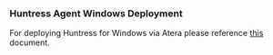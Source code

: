 ### Huntress Agent Windows Deployment

For deploying Huntress for Windows via Atera please reference [this](https://support.huntress.io/hc/en-us/articles/4404012689811-Deploying-Huntress-with-Atera) document.
